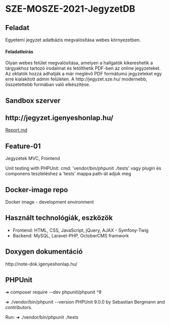 # SZE-MOSZE-2021-JegyzetDB

<p>
  <h2>Feladat</h2> Egyetemi jegyzet adatbázis megvalósítása webes környezetben.
 </p>
 
 <p>
 <h4>Feladatleírás</h4>
Olyan webes felület megvalósítása, amelyen a hallgatók kikereshetik a tárgyakhoz tartozó irodalmat és letölthetik PDF-ben az online jegyzeteket. Az oktatók hozzá adhatják a már meglévő PDF formátumú jegyzeteket egy erre kialakított admin felületen. 
A http://jegyzet.sze.hu/ modernebb, összetettebb formában való elkészítése.
  </p>

<h2>Sandbox szerver</h2>
<h2>http://jegyzet.igenyeshonlap.hu/</h2>


[Report.md](/report.md.md)


<h2>Feature-01</h2>
<p>Jegyzetek MVC, Frontend</p>

<p>
  Unit testing with PHPUnit:
  cmd: 'vendor/bin/phpunit ./tests' vagy plugin és componens teszteléshez a 'tests' mappa path-át adjuk meg
</p>


<h2>Docker-image repo</h2>
<p>Docker image - development environment</p>

<h2>Használt technológiák, eszközök</h2>
  <ul>
    <li>Frontend: HTML, CSS, JavaScript, jQuery, AJAX - Symfony-Twig </li>
    <li>Backend: MySQL, Laravel-PHP, OctoberCMS framwork </li>

  </ul>

<h2>Doxygen dokumentáció </h2>
http://note-dok.igenyeshonlap.hu/

<h2>PHPUnit </h2>
➜ composer require --dev phpunit/phpunit ^9

➜ ./vendor/bin/phpunit --version
PHPUnit 9.0.0 by Sebastian Bergmann and contributors.

Run: 
➜ ./vendor/bin/phpunit ./tests


